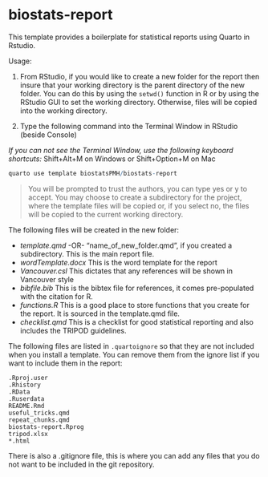 
<!-- README.md is generated from README.Rmd. Please edit that file -->

# biostats-report

This template provides a boilerplate for statistical reports using
Quarto in Rstudio.

Usage:

1.  From RStudio, if you would like to create a new folder for the
    report then insure that your working directory is the parent
    directory of the new folder. You can do this by using the `setwd()`
    function in R or by using the RStudio GUI to set the working
    directory. Otherwise, files will be copied into the working
    directory.

2.  Type the following command into the Terminal Window in RStudio
    (beside Console)

*If you can not see the Terminal Window, use the following keyboard
shortcuts:* Shift+Alt+M on Windows or Shift+Option+M on Mac

``` r
quarto use template biostatsPMH/biostats-report
```

> You will be prompted to trust the authors, you can type yes or y to
> accept. You may choose to create a subdirectory for the project, where
> the template files will be copied or, if you select no, the files will
> be copied to the current working directory.

The following files will be created in the new folder:

- *template.qmd* -OR- “name_of_new_folder.qmd”, if you created a
  subdirectory. This is the main report file.
- *wordTemplate.docx* This is the word template for the report
- *Vancouver.csl* This dictates that any references will be shown in
  Vancouver style
- *bibfile.bib* This is the bibtex file for references, it comes
  pre-populated with the citation for R.
- *functions.R* This is a good place to store functions that you create
  for the report. It is sourced in the template.qmd file.
- *checklist.qmd* This is a checklist for good statistical reporting and
  also includes the TRIPOD guidelines.

The following files are listed in `.quartoignore` so that they are not
included when you install a template. You can remove them from the
ignore list if you want to include them in the report:

    .Rproj.user
    .Rhistory
    .RData
    .Ruserdata
    README.Rmd
    useful_tricks.qmd
    repeat_chunks.qmd
    biostats-report.Rprog
    tripod.xlsx
    *.html

There is also a .gitignore file, this is where you can add any files
that you do not want to be included in the git repository.
